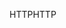 <span data-ttu-id="4236a-101">HTTP</span><span class="sxs-lookup"><span data-stu-id="4236a-101">HTTP</span></span>